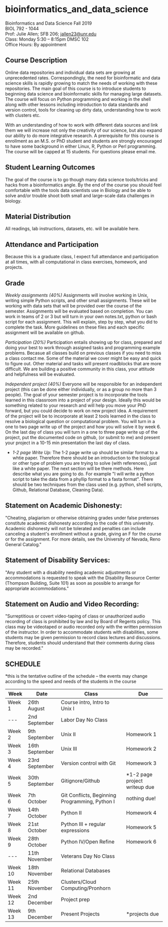 # bioinformatics_and_data_science


Bioinformatics and Data Science Fall 2019    
BIOL 792 - 1044   
Prof: Julie Allen; SFB 206; jallen23@unr.edu   
Class: Monday 5:30 – 8:15pm DMSC 102   
Office Hours: By appointment    


## Course Description
Online data repositories and individual data sets are growing at unprecedented rates. Correspondingly, the need for bioinformatic and data science skills is rapidly growing to match the needs of working with these repositories. The main goal of this course is to introduce students to beginning data science and bioinformatic skills for managing large datasets. The course will focus on Python programming and working in the shell along with other lessons including introduction to data standards and version control, tools for cleaning up dirty data, understanding how to work with clusters etc. 

With an understanding of how to work with different data sources and link them we will increase not only the creativity of our science, but also expand our ability to do more integrative research. A prerequisite for this course is enrollment as an M.S. or PhD student and students are strongly encouraged to have some background in either Linux, R, Python or Perl programming. The course will be capped at 15 students.  For questions please email me. 

## Student Learning Outcomes
The goal of the course is to go though many data science tools/tricks and hacks from a bioinformatics angle.  By the end of the course you should feel comfortable with the tools data scientists use in Biology and be able to solve and/or trouble shoot both small and large-scale data challenges in biology. 

## Material Distribution
All readings, lab instructions, datasets, etc. will be available here. 

## Attendance and Participation
Because this is a graduate class, I expect full attendance and participation at all times, with all computational in class exercises, homework, and projects.

## Grade
_Weekly assignments (40%)_ Assignments will involve working in Unix, writing simple Python scripts, and other small assignments. These will be working with data sets that will be provided over the course of the semester. Assignments will be evaluated based on completion. You can work in teams of 2 or 3 but will turn in your own notes.txt, python or bash script for each assignment. This will explain, step by step, what you did to complete the task. More guidelines on these files and each specific assignment will be available on github. 

_Participation (20%)_ Participation entails showing up for class, prepared and doing your best to work through assigned tasks and programming example problems. Becasue all classes build on previous classes if you need to miss a class contact me.  Some of the material we cover might be easy and quick to figure out. Other material and tasks will present roadblocks that are more difficult. We are building a positive community in this class, your attitude and helpfulness will be evaluated. 

_Independent project (40%)_ Everyone will be responsible for an independent project (this can be done either individually, or as a group no more than 3 people). The goal of your semester project is to incorporate the tools learned in this classroom into a project of your design. Ideally this would be something related to your research and will help you move your PhD forward, but you could decide to work on new project idea. A requirement of the project will be to incorporate at least 2 tools learned in the class to resolve a biological question or computational problem. You will turn in a one to two page write up of the project and how you will solve it by week 6. On the last day of class you will turn in a one to three page write up of the project, put the documented code on github, (or submit to me) and present your project in a 10-15 min presentation the last day of class. 

  - _1-2 page Write Up:_  The 1-2 page write up should be similar format to a whtie paper. Therefore there should be an introduction to the biological or other type of problem you are trying to solve (with references), just like a white paper. The next section will be there methods. Here describe what you are going to do. For example "I will write a python script to take the data from a phyllip format to a fasta format". There should be two techniques from the class used (e.g. python, shell scripts, Github, Relational Database, Cleaning Data).


## Statement on Academic Dishonesty:
"Cheating, plagiarism or otherwise obtaining grades under false pretenses constitute academic dishonesty according to the code of this university. Academic dishonesty will not be tolerated and penalties can include canceling a student's enrollment without a grade, giving an F for the course or for the assignment. For more details, see the University of Nevada, Reno General Catalog."

## Statement of Disability Services:
"Any student with a disability needing academic adjustments or accommodations is requested to speak with the Disability Resource Center (Thompson Building, Suite 101) as soon as possible to arrange for appropriate accommodations."

## Statement on Audio and Video Recording:
"Surreptitious or covert video-taping of class or unauthorized audio recording of class is prohibited by law and by Board of Regents policy. This class may be videotaped or audio recorded only with the written permission of the instructor. In order to accommodate students with disabilities, some students may be given permission to record class lectures and discussions. Therefore, students should understand that their comments during class may be recorded."

## SCHEDULE
*this is the tentative outline of the schedule – the events may change according to the speed and needs of the students in the course

| Week    |  Date           |  Class                         |  Due          |
| ------- | --------------- | ------------------------------ | ------------- |
| Week 1  |	26th  August    | Course intro, Intro to Unix I  | 
| ---     |	2nd   September | Labor Day No Class             |    |
| Week 2  |	9th   September	|	Unix II                        |  Homework 1   |
| Week 3  |	16th  September	|	Unix III                       |  Homework 2   |
| Week 4  |	23rd  September	|	Version control with Git       |  Homework 3   | 
| Week 5  |	30th  September	|	Gitignore/Github               | *1-2 page project writeup due   
| Week 6  |	7th   October		|	Git Conflicts, Beginning Programming, Python I | nothing due!
| Week 7  |	14th  October	  | Python II                      | Homework 4 |
| Week 8  |	21st  October		|	Python III + regular expressions | Homework 5 |  
| Week 9  |	28th  October 	| Python IV/Open Refine       | Homework 6 |
| ---   	| 11th  November 	|	Veterans Day No Class  
| Week 10	| 18th  November	|	Relational Databases  
| Week 11	| 25th  November	|	Clusters/Cloud Computing/Pronhorn  
| Week 12	| 2nd   December	|	Project prep  
| Week 13 | 9th   December	|	Present Projects		          |   *projects due  



